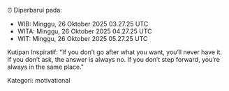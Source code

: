 ⏰ Diperbarui pada:
- WIB: Minggu, 26 Oktober 2025 03.27.25 UTC
- WITA: Minggu, 26 Oktober 2025 04.27.25 UTC
- WIT: Minggu, 26 Oktober 2025 05.27.25 UTC

Kutipan Inspiratif:
"If you don’t go after what you want, you’ll never have it. If you don’t ask, the answer is always no. If you don’t step forward, you’re always in the same place."


Kategori: motivational

